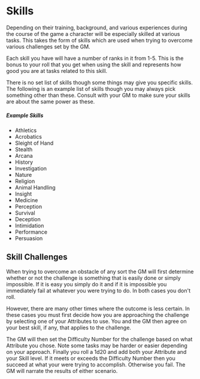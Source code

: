 # Skills
Depending on their training, background, and various experiences during the course of the game a character will be especially skilled at various tasks. This takes the form of skills which are used when trying to overcome various challenges set by the GM.

Each skill you have will have a number of ranks in it from 1-5. This is the bonus to your roll that you get when using the skill and represents how good you are at tasks related to this skill.

There is no set list of skills though some things may give you specific skills. The following is an example list of skills though you may always pick something other than these. Consult with your GM to make sure your skills are about the same power as these.

##### Example Skills
* Athletics
* Acrobatics
* Sleight of Hand
* Stealth
* Arcana
* History
* Investigation
* Nature
* Religion
* Animal Handling
* Insight
* Medicine
* Perception
* Survival
* Deception
* Intimidation
* Performance
* Persuasion

## Skill Challenges
When trying to overcome an obstacle of any sort the GM will first determine whether or not the challenge is something that is easily done or simply impossible. If it is easy you simply do it and if it is impossible you immediately fail at whatever you were trying to do. In both cases you don't roll.

However, there are many other times where the outcome is less certain. In these cases you must first decide how you are approaching the challenge by selecting one of your Attributes to use. You and the GM then agree on your best skill, if any, that applies to the challenge.

The GM will then set the Difficulty Number for the challenge based on what Attribute you chose. Note some tasks may be harder or easier depending on your approach. Finally you roll a 1d20 and add both your Attribute and your Skill level. If it meets or exceeds the Difficulty Number then you succeed at what your were trying to accomplish. Otherwise you fail. The GM will narrate the results of either scenario. 
